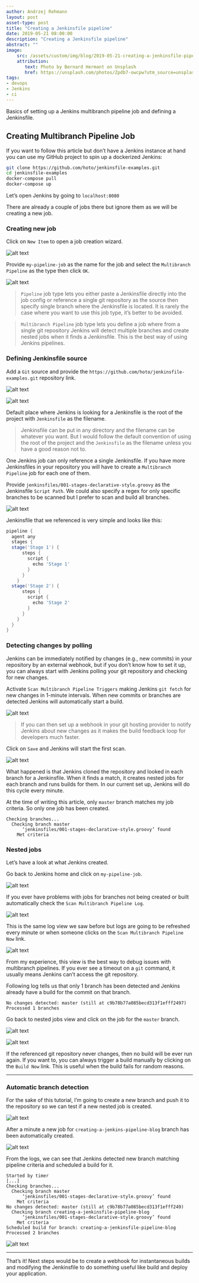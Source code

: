 ```yaml
---
author: Andrzej Rehmann
layout: post
asset-type: post
title: "Creating a Jenkinsfile pipeline"
date: 2019-05-21 08:00:00
description: "Creating a Jenkinsfile pipeline"
abstract: ""
image: 
    src: /assets/custom/img/blog/2019-05-21-creating-a-jenkinsfile-pipeline/pipeline.jpg
    attribution:
       text: Photo by Bernard Hermant on Unsplash
       href: https://unsplash.com/photos/Zpdb7-owcpw?utm_source=unsplash&utm_medium=referral&utm_content=creditCopyText
tags: 
- devops
- Jenkins
- ci
---
```


Basics of setting up a Jenkins multibranch pipeline job and defining a Jenkinsfile.

## Creating Multibranch Pipeline Job  

If you want to follow this article but don’t have a Jenkins instance at hand you can use my GitHub project to spin up a dockerized Jenkins:

```bash
git clone https://github.com/hoto/jenkinsfile-examples.git
cd jenkinsfile-examples
docker-compose pull
docker-compose up
```

Let’s open Jenkins by going to `localhost:8080`

There are already a couple of jobs there but ignore them as we will be creating a new job.

### Creating new job  

Click on `New Item` to open a job creation wizard.


![alt text]({{site.baseurl}}/assets/custom/img/blog/2019-05-21-creating-a-jenkinsfile-pipeline/001.png "")

Provide `my-pipeline-job` as the name for the job and select the `Multibranch Pipeline` as the type then click `OK`.

![alt text]({{site.baseurl}}/assets/custom/img/blog/2019-05-21-creating-a-jenkinsfile-pipeline/002.png "") 

> `Pipeline` job type lets you either paste a Jenkinsfile directly into the job config or reference a single git repository as the source then specify single branch where the Jenkinsfile is located. It is rarely the case where you want to use this job type, it’s better to be avoided.

> `Multibranch Pipeline` job type lets you define a job where from a single git repository Jenkins will detect multiple branches and create nested jobs when it finds a Jenkinsfile. This is the best way of using Jenkins pipelines.

### Defining Jenkinsfile source

Add a `Git` source and provide the `https://github.com/hoto/jenkinsfile-examples.git` repository link.

![alt text]({{site.baseurl}}/assets/custom/img/blog/2019-05-21-creating-a-jenkinsfile-pipeline/003.png "")  

![alt text]({{site.baseurl}}/assets/custom/img/blog/2019-05-21-creating-a-jenkinsfile-pipeline/004.png "")

Default place where Jenkins is looking for a Jenkinsfile is the root of the project with `Jenkinsfile` as the filename.

> Jenkinsfile can be put in any directory and the filename can be whatever you want. But I would follow the default convention of using the root of the project and the `Jenkinsfile` as the filename unless you have a good reason not to.

One Jenkins job can only reference a single Jenkinsfile. If you have more Jenkinsfiles in your repository you will have to create a `Multibranch Pipeline` job for each one of them.

Provide `jenkinsfiles/001-stages-declarative-style.groovy` as the Jenkinsfile `Script Path`. We could also specify a regex for only specific branches to be scanned but I prefer to scan and build all branches.

![alt text]({{site.baseurl}}/assets/custom/img/blog/2019-05-21-creating-a-jenkinsfile-pipeline/005.png "") 

Jenkinsfile that we referenced is very simple and looks like this:

```groovy
pipeline {
  agent any
  stages {
  stage('Stage 1') {
      steps {
        script {
          echo 'Stage 1'
        }
      }
    }
  stage('Stage 2') {
      steps {
        script {
          echo 'Stage 2'
        }
      }
    }
  }
}
```

### Detecting changes by polling

Jenkins can be immediately notified by changes (e.g., new commits) in your repository by an external webhook, but if you don’t know how to set it up, you can always start with Jenkins polling your git repository and checking for new changes.

Activate `Scan Multibranch Pipeline Triggers` making Jenkins `git fetch` for new changes in 1-minute intervals. When new commits or branches are detected Jenkins will automatically start a build.

![alt text]({{site.baseurl}}/assets/custom/img/blog/2019-05-21-creating-a-jenkinsfile-pipeline/006.png "") 

> If you can then set up a webhook in your git hosting provider to notify Jenkins about new changes as it makes the build feedback loop for developers much faster.

Click on `Save` and Jenkins will start the first scan.

![alt text]({{site.baseurl}}/assets/custom/img/blog/2019-05-21-creating-a-jenkinsfile-pipeline/007.png "") 

What happened is that Jenkins cloned the repository and looked in each branch for a Jenkinsfile. When it finds a match, it creates nested jobs for each branch and runs builds for them. In our current set up, Jenkins will do this cycle every minute.

At the time of writing this article, only `master` branch matches my job criteria. So only one job has been created.

```
Checking branches...
  Checking branch master
      ‘jenkinsfiles/001-stages-declarative-style.groovy’ found
    Met criteria
```

### Nested jobs
Let’s have a look at what Jenkins created.

Go back to Jenkins home and click on `my-pipeline-job`.

![alt text]({{site.baseurl}}/assets/custom/img/blog/2019-05-21-creating-a-jenkinsfile-pipeline/008.png "") 

If you ever have problems with jobs for branches not being created or built automatically check the `Scan Multibranch Pipeline Log`.

![alt text]({{site.baseurl}}/assets/custom/img/blog/2019-05-21-creating-a-jenkinsfile-pipeline/009.png "") 

This is the same log view we saw before but logs are going to be refreshed every minute or when someone clicks on the `Scan Multibranch Pipeline Now` link.

![alt text]({{site.baseurl}}/assets/custom/img/blog/2019-05-21-creating-a-jenkinsfile-pipeline/010.png "") 

From my experience, this view is the best way to debug issues with multibranch pipelines. If you ever see a timeout on a `git` command, it usually means Jenkins can’t access the git repository.

Following log tells us that only 1 branch has been detected and Jenkins already have a build for the commit on that branch.

```
No changes detected: master (still at c9b78b77a085becd313f1efff2497)
Processed 1 branches
```

Go back to nested jobs view and click on the job for the `master` branch.

![alt text]({{site.baseurl}}/assets/custom/img/blog/2019-05-21-creating-a-jenkinsfile-pipeline/011.png "")   

![alt text]({{site.baseurl}}/assets/custom/img/blog/2019-05-21-creating-a-jenkinsfile-pipeline/012.png "") 

If the referenced git repository never changes, then no build will be ever run again. If you want to, you can always trigger a build manually by clicking on the `Build Now` link. This is useful when the build fails for random reasons.

---

### Automatic branch detection

For the sake of this tutorial, I’m going to create a new branch and push it to the repository so we can test if a new nested job is created.

![alt text]({{site.baseurl}}/assets/custom/img/blog/2019-05-21-creating-a-jenkinsfile-pipeline/013.png "Creating and pushing a new git branch") 

After a minute a new job for `creating-a-jenkins-pipeline-blog` branch has been automatically created.

![alt text]({{site.baseurl}}/assets/custom/img/blog/2019-05-21-creating-a-jenkinsfile-pipeline/014.png "") 

From the logs, we can see that Jenkins detected new branch matching pipeline criteria and scheduled a build for it.

```
Started by timer
[...]
Checking branches...
  Checking branch master
      ‘jenkinsfiles/001-stages-declarative-style.groovy’ found
    Met criteria
No changes detected: master (still at c9b78b77a085becd313f1efff249)
  Checking branch creating-a-jenkinsfile-pipeline-blog
      ‘jenkinsfiles/001-stages-declarative-style.groovy’ found
    Met criteria
Scheduled build for branch: creating-a-jenkinsfile-pipeline-blog
Processed 2 branches
```

![alt text]({{site.baseurl}}/assets/custom/img/blog/2019-05-21-creating-a-jenkinsfile-pipeline/015.png "") 

---

That’s it! Next steps would be to create a webhook for instantaneous builds and modifying the Jenkinsfile to do something useful like build and deploy your application.

